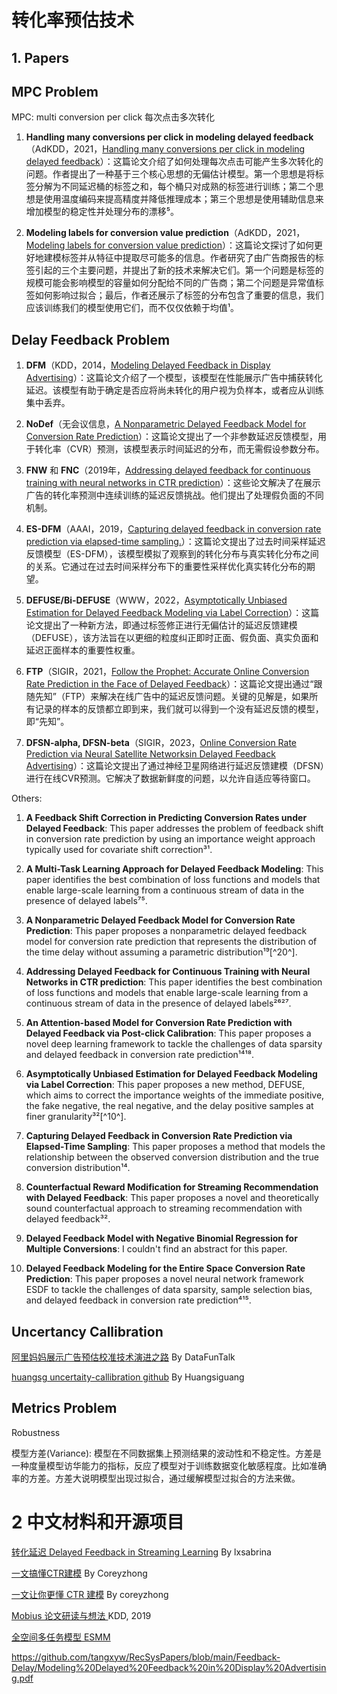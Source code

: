 # 转化率预估技术

## 1. Papers

## MPC Problem

MPC: multi conversion per click 每次点击多次转化

1. **Handling many conversions per click in modeling delayed feedback**（AdKDD，2021，[Handling many conversions per click in modeling delayed feedback](http://papers.adkdd.org/2021/papers/adkdd21-badanidivuru-handling.pdf)）：这篇论文介绍了如何处理每次点击可能产生多次转化的问题。作者提出了一种基于三个核心思想的无偏估计模型。第一个思想是将标签分解为不同延迟桶的标签之和，每个桶只对成熟的标签进行训练；第二个思想是使用温度编码来提高精度并降低推理成本；第三个思想是使用辅助信息来增加模型的稳定性并处理分布的漂移⁵。

2. **Modeling labels for conversion value prediction**（AdKDD，2021，[Modeling labels for conversion value prediction](http://papers.adkdd.org/2021/papers/adkdd21-badanidiyuru-modeling.pdf)）：这篇论文探讨了如何更好地建模标签并从特征中提取尽可能多的信息。作者研究了由广告商报告的标签引起的三个主要问题，并提出了新的技术来解决它们。第一个问题是标签的规模可能会影响模型的容量如何分配给不同的广告商；第二个问题是异常值标签如何影响过拟合；最后，作者还展示了标签的分布包含了重要的信息，我们应该训练我们的模型使用它们，而不仅仅依赖于均值¹。

## Delay Feedback Problem

1. **DFM**（KDD，2014，[Modeling Delayed Feedback in Display Advertising](https://dl.acm.org/doi/abs/10.1145/2623330.2623634)）：这篇论文介绍了一个模型，该模型在性能展示广告中捕获转化延迟。该模型有助于确定是否应将尚未转化的用户视为负样本，或者应从训练集中丢弃。

2. **NoDef**（无会议信息，[A Nonparametric Delayed Feedback Model for Conversion Rate Prediction](https://arxiv.org/pdf/1802.00255.pdf)）：这篇论文提出了一个非参数延迟反馈模型，用于转化率（CVR）预测，该模型表示时间延迟的分布，而无需假设参数分布。

3. **FNW** 和 **FNC**（2019年，[Addressing delayed feedback for continuous training with neural networks in CTR prediction](https://arxiv.org/pdf/1907.06558.pdf)）：这些论文解决了在展示广告的转化率预测中连续训练的延迟反馈挑战。他们提出了处理假负面的不同机制。

4. **ES-DFM**（AAAI，2019，[Capturing delayed feedback in conversion rate prediction via elapsed-time sampling.](https://arxiv.org/pdf/2012.03245.pdf)）：这篇论文提出了过去时间采样延迟反馈模型（ES-DFM），该模型模拟了观察到的转化分布与真实转化分布之间的关系。它通过在过去时间采样分布下的重要性采样优化真实转化分布的期望。

5. **DEFUSE/Bi-DEFUSE**（WWW，2022，[Asymptotically Unbiased Estimation for Delayed Feedback Modeling via Label Correction](https://arxiv.org/pdf/2202.06472.pdf)）：这篇论文提出了一种新方法，即通过标签修正进行无偏估计的延迟反馈建模（DEFUSE），该方法旨在以更细的粒度纠正即时正面、假负面、真实负面和延迟正面样本的重要性权重。

6. **FTP**（SIGIR，2021，[Follow the Prophet: Accurate Online Conversion Rate Prediction in the Face of Delayed Feedback](https://arxiv.org/pdf/2108.06167.pdf)）：这篇论文提出通过“跟随先知”（FTP）来解决在线广告中的延迟反馈问题。关键的见解是，如果所有记录的样本的反馈都立即到来，我们就可以得到一个没有延迟反馈的模型，即“先知”。

7. **DFSN-alpha, DFSN-beta**（SIGIR，2023，[Online Conversion Rate Prediction via Neural Satellite Networksin Delayed Feedback Advertising](https://dl.acm.org/doi/pdf/10.1145/3539618.3591747)）：这篇论文提出了通过神经卫星网络进行延迟反馈建模（DFSN）进行在线CVR预测。它解决了数据新鲜度的问题，以允许自适应等待窗口。


Others:

1. **A Feedback Shift Correction in Predicting Conversion Rates under Delayed Feedback**: This paper addresses the problem of feedback shift in conversion rate prediction by using an importance weight approach typically used for covariate shift correction³¹.

2. **A Multi-Task Learning Approach for Delayed Feedback Modeling**: This paper identifies the best combination of loss functions and models that enable large-scale learning from a continuous stream of data in the presence of delayed labels⁷⁵.

3. **A Nonparametric Delayed Feedback Model for Conversion Rate Prediction**: This paper proposes a nonparametric delayed feedback model for conversion rate prediction that represents the distribution of the time delay without assuming a parametric distribution¹⁹[^20^].

4. **Addressing Delayed Feedback for Continuous Training with Neural Networks in CTR prediction**: This paper identifies the best combination of loss functions and models that enable large-scale learning from a continuous stream of data in the presence of delayed labels²⁶²⁷.

5. **An Attention-based Model for Conversion Rate Prediction with Delayed Feedback via Post-click Calibration**: This paper proposes a novel deep learning framework to tackle the challenges of data sparsity and delayed feedback in conversion rate prediction¹⁴¹⁸.

6. **Asymptotically Unbiased Estimation for Delayed Feedback Modeling via Label Correction**: This paper proposes a new method, DEFUSE, which aims to correct the importance weights of the immediate positive, the fake negative, the real negative, and the delay positive samples at finer granularity³²[^10^].

7. **Capturing Delayed Feedback in Conversion Rate Prediction via Elapsed-Time Sampling**: This paper proposes a method that models the relationship between the observed conversion distribution and the true conversion distribution¹⁴.

8. **Counterfactual Reward Modification for Streaming Recommendation with Delayed Feedback**: This paper proposes a novel and theoretically sound counterfactual approach to streaming recommendation with delayed feedback³².

9. **Delayed Feedback Model with Negative Binomial Regression for Multiple Conversions**: I couldn't find an abstract for this paper.

10. **Delayed Feedback Modeling for the Entire Space Conversion Rate Prediction**: This paper proposes a novel neural network framework ESDF to tackle the challenges of data sparsity, sample selection bias, and delayed feedback in conversion rate prediction⁴¹⁵.



## Uncertancy Callibration

[阿里妈妈展示广告预估校准技术演进之路](https://zhuanlan.zhihu.com/p/405826307) By DataFunTalk 

[huangsg uncertaity-callibration github](https://github.com/huangsg1/uncertainty-calibration) By Huangsiguang
 

## Metrics Problem
Robustness

模型方差(Variance):  模型在不同数据集上预测结果的波动性和不稳定性。方差是一种度量模型访华能力的指标，反应了模型对于训练数据变化敏感程度。比如准确率的方差。方差大说明模型出现过拟合，通过缓解模型过拟合的方法来做。



# 2 中文材料和开源项目
[转化延迟 Delayed Feedback in Streaming Learning](https://zhuanlan.zhihu.com/p/657043621) By lxsabrina 

[一文搞懂CTR建模](https://zhuanlan.zhihu.com/p/582534683) By Coreyzhong

[一文让你更懂 CTR 建模](https://zhuanlan.zhihu.com/p/582534683) By coreyzhong

[Mobius 论文研读与想法 ](https://zhizhou-yu.github.io/2020/09/12/Mobius.html) KDD, 2019

[全空间多任务模型 ESMM](https://github.com/alibaba/x-deeplearning/wiki/%E5%85%A8%E7%A9%BA%E9%97%B4%E5%A4%9A%E4%BB%BB%E5%8A%A1%E6%A8%A1%E5%9E%8B(ESMM))


https://github.com/tangxyw/RecSysPapers/blob/main/Feedback-Delay/Modeling%20Delayed%20Feedback%20in%20Display%20Advertising.pdf